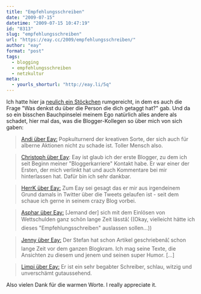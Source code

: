 ```yaml
---
title: "Empfehlungsschreiben"
date: "2009-07-15"
datetime: "2009-07-15 10:47:19"
id: "8313"
slug: "empfehlungsschreiben"
url: "https://eay.cc/2009/empfehlungsschreiben/"
author: "eay"
format: "post"
tags:
  - blogging
  - empfehlungsschreiben
  - netzkultur
meta:
  - yourls_shorturl: "http://eay.li/5q"
---
```


Ich hatte hier ja [neulich ein Stöckchen](//eay.cc/2009/das-interview-stockchen/) rumgereicht, in dem es auch die Frage "Was denkst du über die Person die dich getaggt hat?" gab. Und da so ein bisschen Bauchpinselei meinem Ego natürlich alles andere als schadet, hier mal das, was die Blogger-Kollegen so über mich von sich gaben:

> [Andi über Eay:](http://www.andisblog.de/2009/06/14/interviewstoeckchen/) Popkulturnerd der kreativen Sorte, der sich auch für alberne Aktionen nicht zu schade ist. Toller Mensch also.

> [Christoph über Eay](http://onrealitysedge.wordpress.com/2009/06/15/interview-stckchen/): Eay ist glaub ich der erste Blogger, zu dem ich seit Beginn meiner "Bloggerkarriere" Kontakt habe. Er war einer der Ersten, der mich verlinkt hat und auch Kommentare bei mir hinterlassen hat. Dafür bin ich sehr dankbar.

> [HerrK über Eay:](http://www.herrk.de/?p=459) Zum Eay sei gesagt das er mir aus irgendeinem Grund damals in Twitter über die Tweets gelaufen ist - seit dem schaue ich gerne in seinem crazy Blog vorbei.

> [Asphar über Eay:](http://so-war-das-damals.de/2009/06/15/das-interview-stockchen/) \[Jemand der\] sich mit dem Einlösen von Wettschulden ganz schön lange Zeit lässtâ¦ ((Okay, vielleicht hätte ich dieses "Empfehlungsschreiben" auslassen sollen...))

> [Jenny über Eay:](http://www.jennysis.de/blog/2009/06/14/interview-stoeckchen/) Der Stefan hat schon Artikel geschriebenâ¦ schon lange Zeit vor dem ganzen Blogkram. Ich mag seine Texte, die Ansichten zu diesem und jenem und seinen super Humor. \[...\]

> [Limpi über Eay:](http://spaetz.eayz.net/2009/06/ein-stockchen.html) Er ist ein sehr begabter Schreiber, schlau, witzig und unverschämt gutaussehend.

Also vielen Dank für die warmen Worte. I really appreciate it.
